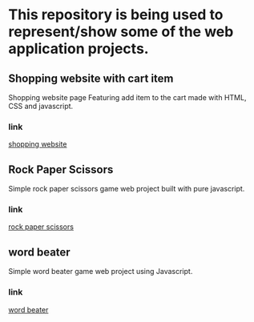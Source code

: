# This repository is being used to represent/show some of the web application projects.

## Shopping website with cart item
Shopping website page Featuring add item to the cart made with HTML, CSS and javascript.
### link
[shopping website](https://lemidia.github.io/shopping-web-javascript/)
## Rock Paper Scissors
Simple rock paper scissors game web project built with pure javascript.
### link
[rock paper scissors](https://lemidia.github.io/rock-paper-scissors/)
## word beater
Simple word beater game web project using Javascript. 
### link 
[word beater](https://lemidia.github.io/word-beater-webgame/dist/)
